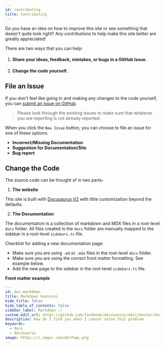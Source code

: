 ```yaml
---
id: contributing
title: Contributing
---
```


Do you have an idea on how to improve this site or see something that doesn't quite look right? Any contributions to help make this site better are greatly appreciated!

There are two ways that you can help:

1. #### Share your ideas, feedback, mistakes, or bugs in a GitHub Issue.
2. #### Change the code yourself.

## File an Issue

If you don't feel like going in and making any changes to the code yourself, you can [submit an issue on GitHub](https://github.com/gojutin/www.tsx.guide/issues).

> Please look through the existing issues to make sure that whatever you are reporting is not already reported.

When you click the `New Issue` button, you can choose to file an issue for one of these options:

- **Incorrect/Missing Documentation**
- **Suggestion for Documentation/Site**
- **Bug report**

## Change the Code

The source code can be thought of in two parts-

1. **The website**

This site is built with [Docusaurus V2](https://v2.docusaurus.io/) with little customization beyond the defaults.

2. **The Documentation**

The documentation is a collection of markdown and MDX files in a root-level `docs` folder. All files created in the `docs` folder are manually mapped to the sidebar in a root-level `sidebars.ts` file.

Checklist for adding a new documentation page:

- Make sure you are using `.md` or `.mdx` files in the root-level `docs` folder.
- Make sure you are using the correct front matter formatting. See example below.
- Add the new page to the sidebar in the root-level `sidebars.ts` file.

**Front matter example**

```yaml
---
id: doc-markdown
title: Markdown Features
hide_title: false
hide_table_of_contents: false
sidebar_label: Markdown :)
custom_edit_url: https://github.com/facebook/docusaurus/edit/master/docs/api-doc-markdown.md
description: How do I find you when I cannot solve this problem
keywords:
  - docs
  - docusaurus
image: https://i.imgur.com/mErPwqL.png
---

```
